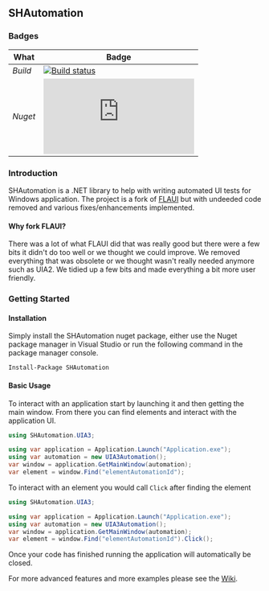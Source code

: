 

## SHAutomation

### Badges
| What | Badge |
| ---- | ----- |
| *Build* | [![Build status](https://dev.azure.com/Streets-Heaver/Automation/_apis/build/status/SHAutomation%20GitHub)](https://dev.azure.com/Streets-Heaver/Automation/_build/latest?definitionId=219) |
| *Nuget* | [![NuGet FlaUI.Core](http://flauschig.ch/nubadge.php?id=SHAutomation)](https://www.nuget.org/packages/SHAutomation) |


### Introduction
SHAutomation is a .NET library to help with writing automated UI tests for Windows application. The project is a fork of [FLAUI](https://github.com/FLAUI) but with undeeded code removed and various fixes/enhancements implemented.
#### Why fork FLAUI?
There was a lot of what FLAUI did that was really good but there were a few bits it didn't do too well or we thought we could improve. We removed everything that was obsolete or we thought wasn't really needed anymore such as UIA2. We tidied up a few bits and made everything a bit more user friendly.


### Getting Started
#### Installation
Simply install the SHAutomation nuget package, either use the Nuget package manager in Visual Studio or run the following command in the package manager console.
```
Install-Package SHAutomation 
```

#### Basic Usage
To interact with an application start by launching it and then getting the main window. From there you can find elements and interact with the application UI.
```csharp
using SHAutomation.UIA3;

using var application = Application.Launch("Application.exe");
using var automation = new UIA3Automation();
var window = application.GetMainWindow(automation);
var element = window.Find("elementAutomationId");
```

To interact with an element you would call ```Click``` after finding the element
```csharp
using SHAutomation.UIA3;

using var application = Application.Launch("Application.exe");
using var automation = new UIA3Automation();
var window = application.GetMainWindow(automation);
var element = window.Find("elementAutomationId").Click();
```

Once your code has finished running the application will automatically be closed. 

For more advanced features and more examples please see the [Wiki](https://github.com/Streets-Heaver/SHAutomation/wiki).
